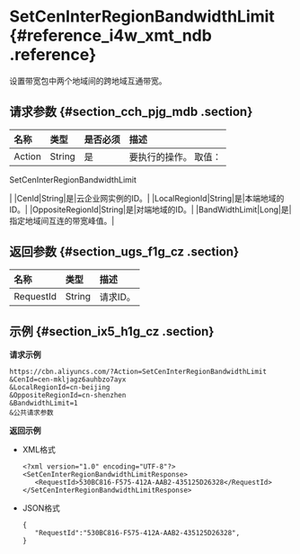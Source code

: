 # SetCenInterRegionBandwidthLimit {#reference_i4w_xmt_ndb .reference}

设置带宽包中两个地域间的跨地域互通带宽。

## 请求参数 {#section_cch_pjg_mdb .section}

|名称|类型|是否必须|描述|
|:-|:-|:---|:-|
|Action|String|是| 要执行的操作。 取值：

 SetCenInterRegionBandwidthLimit

 |
|CenId|String|是|云企业网实例的ID。|
|LocalRegionId|String|是|本端地域的ID。|
|OppositeRegionId|String|是|对端地域的ID。|
|BandWidthLimit|Long|是|指定地域间互连的带宽峰值。|

## 返回参数 {#section_ugs_f1g_cz .section}

|名称|类型|描述|
|:-|:-|:-|
|RequestId|String|请求ID。|

## 示例 {#section_ix5_h1g_cz .section}

**请求示例**

``` {#createVPCpub}
https://cbn.aliyuncs.com/?Action=SetCenInterRegionBandwidthLimit
&CenId=cen-mkljagz6auhbzo7ayx
&LocalRegionId=cn-beijing
&OppositeRegionId=cn-shenzhen
&BandwidthLimit=1
&公共请求参数
```

**返回示例**

-   XML格式

    ```
    <?xml version="1.0" encoding="UTF-8"?>
    <SetCenInterRegionBandwidthLimitResponse>
       <RequestId>530BC816-F575-412A-AAB2-435125D26328</RequestId>
    </SetCenInterRegionBandwidthLimitResponse>
    ```

-   JSON格式

    ```
    {
       "RequestId":"530BC816-F575-412A-AAB2-435125D26328",
    }
    ```


